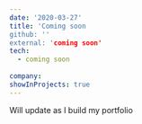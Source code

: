 ```yaml
---
date: '2020-03-27'
title: 'Coming soon
github: ''
external: 'coming soon'
tech:
  - coming soon
 
company: 
showInProjects: true
---
```


Will update as I build my portfolio
